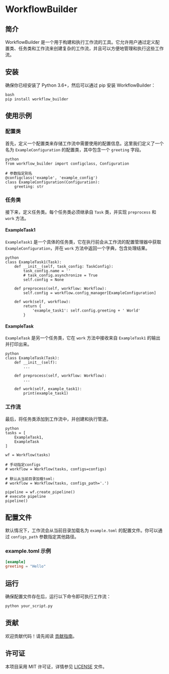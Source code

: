 # WorkflowBuilder

## 简介

WorkflowBuilder 是一个用于构建和执行工作流的工具。它允许用户通过定义配置类、任务类和工作流来创建复杂的工作流，并且可以方便地管理和执行这些工作流。

## 安装

确保你已经安装了 Python 3.6+，然后可以通过 pip 安装 WorkflowBuilder：

```
bash
pip install workflow_builder
```
## 使用示例

### 配置类

首先，定义一个配置类来存储工作流中需要使用的配置信息。这里我们定义了一个名为 `ExampleConfiguration` 的配置类，其中包含一个 `greeting` 字段。

```
python
from workflow_builder import configclass, Configuration

# 参数指定别名
@configclass('example', 'example_config')
class ExampleConfiguration(Configuration):
    greeting: str
```
### 任务类

接下来，定义任务类。每个任务类必须继承自 `Task` 类，并实现 `preprocess` 和 `work` 方法。

#### ExampleTask1

`ExampleTask1` 是一个具体的任务类，它在执行前会从工作流的配置管理器中获取 `ExampleConfiguration`，并在 `work` 方法中返回一个字典，包含处理结果。

```
python
class ExampleTask1(Task):
    def __init__(self, task_config: TaskConfig):
        task_config.name = ''
        # task_config.asynchronize = True
        self.config = None

    def preprocess(self, workflow: Workflow):
        self.config = workflow.config_manager[ExampleConfiguration]

    def work(self, workflow):
        return {
            'example_task1': self.config.greeting + ' World'
        }
```
#### ExampleTask

`ExampleTask` 是另一个任务类，它在 `work` 方法中接收来自 `ExampleTask1` 的输出并打印出来。

```
python
class ExampleTask(Task):
    def __init__(self):
        ...

    def preprocess(self, workflow: Workflow):
        ...

    def work(self, example_task1):
        print(example_task1)
```
### 工作流

最后，将任务类添加到工作流中，并创建和执行管道。

```
python
tasks = [
    ExampleTask1,
    ExampleTask
]

wf = Workflow(tasks)

# 手动指定configs
# workflow = Workflow(tasks, configs=configs)

# 默认从当前目录加载toml:
# workflow = Workflow(tasks, configs_path='.')

pipeline = wf.create_pipeline()
# execute pipeline
pipeline()
```
## 配置文件

默认情况下，工作流会从当前目录加载名为 `example.toml` 的配置文件。你可以通过 `configs_path` 参数指定其他路径。

### example.toml 示例

```toml
[example]
greeting = "Hello"
```
## 运行

确保配置文件存在后，运行以下命令即可执行工作流：

```bash
python your_script.py
```
## 贡献

欢迎贡献代码！请先阅读 [贡献指南](CONTRIBUTING.md)。

## 许可证

本项目采用 MIT 许可证，详情参见 [LICENSE](LICENSE) 文件。